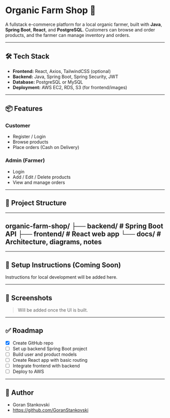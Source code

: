 # Organic Farm Shop 🌿

A fullstack e-commerce platform for a local organic farmer, built with **Java**, **Spring Boot**, **React**, and **PostgreSQL**. Customers can browse and order products, and the farmer can manage inventory and orders.

---

## 🛠 Tech Stack

- **Frontend:** React, Axios, TailwindCSS (optional)
- **Backend:** Java, Spring Boot, Spring Security, JWT
- **Database:** PostgreSQL or MySQL
- **Deployment:** AWS EC2, RDS, S3 (for frontend/images)

---

## 📦 Features

### Customer
- Register / Login
- Browse products
- Place orders (Cash on Delivery)

### Admin (Farmer)
- Login
- Add / Edit / Delete products
- View and manage orders

---

## 🚀 Project Structure

---
organic-farm-shop/
  ├── backend/      # Spring Boot API
  ├── frontend/     # React web app
  └── docs/         # Architecture, diagrams, notes
---


---

## 🧪 Setup Instructions (Coming Soon)

Instructions for local development will be added here.

---

## 📸 Screenshots

> Will be added once the UI is built.

---

## ✅ Roadmap

- [x] Create GitHub repo
- [ ] Set up backend Spring Boot project
- [ ] Build user and product models
- [ ] Create React app with basic routing
- [ ] Integrate frontend with backend
- [ ] Deploy to AWS

---

## 👤 Author

- Goran Stankovski
- https://github.com/GoranStankovski
